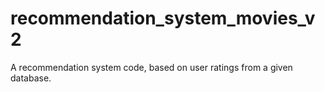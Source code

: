 # recommendation_system_movies_v2
A recommendation system code, based on user ratings from a given database.
